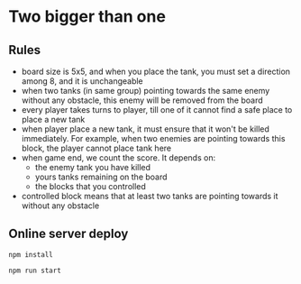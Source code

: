 # Two bigger than one

## Rules

- board size is 5x5, and when you place the tank, you must set a direction among 8, and it is unchangeable
- when two tanks (in same group) pointing towards the same enemy without any obstacle, this enemy will be removed from the board
- every player takes turns to player, till one of it cannot find a safe place to place a new tank
- when player place a new tank, it must ensure that it won't be killed immediately. For example, when two enemies are pointing towards this block, the player cannot place tank here
- when game end, we count the score. It depends on:
  - the enemy tank you have killed
  - yours tanks remaining on the board
  - the blocks that you controlled
- controlled block means that at least two tanks are pointing towards it without any obstacle

## Online server deploy

`npm install`

`npm run start`

